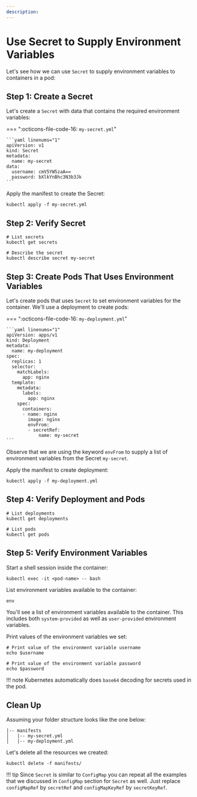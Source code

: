```yaml
---
description: 
---
```


# Use Secret to Supply Environment Variables

Let's see how we can use `Secret` to supply environment variables to containers in a pod:


## Step 1: Create a Secret

Let's create a `Secret` with data that contains the required environment variables:

=== ":octicons-file-code-16: `my-secret.yml`"

    ```yaml linenums="1"
    apiVersion: v1
    kind: Secret
    metadata:  
      name: my-secret
    data:
      username: cmV5YW5zaA==
      password: bXlkYnBhc3N3b3Jk
    ```

Apply the manifest to create the Secret:

```
kubectl apply -f my-secret.yml
```


## Step 2: Verify Secret

```
# List secrets
kubectl get secrets

# Describe the secret
kubectl describe secret my-secret
```


## Step 3: Create Pods That Uses Environment Variables

Let's create pods that uses `Secret` to set environment variables for the container. We'll use a deployment to create pods:

=== ":octicons-file-code-16: `my-deployment.yml`"

    ```yaml linenums="1"
    apiVersion: apps/v1
    kind: Deployment
    metadata:
      name: my-deployment
    spec:
      replicas: 1
      selector:
        matchLabels:
          app: nginx
      template:
        metadata:
          labels:
            app: nginx
        spec:
          containers:
          - name: nginx
            image: nginx
            envFrom:
            - secretRef:
                name: my-secret
    ```

Observe that we are using the keyword `envFrom` to supply a list of environment variables from the Secret `my-secret`.

Apply the manifest to create deployment:

```
kubectl apply -f my-deployment.yml
```


## Step 4: Verify Deployment and Pods

```
# List deployments
kubectl get deployments

# List pods
kubectl get pods
```


## Step 5: Verify Environment Variables

Start a shell session inside the container:

```
kubectl exec -it <pod-name> -- bash
```

List environment variables available to the container:

```
env
```

You'll see a list of environment variables available to the container. This includes both `system-provided` as well as `user-provided` environment variables.

Print values of the environment variables we set:

```
# Print value of the environment variable username
echo $username

# Print value of the environment variable password
echo $password
```

!!! note
    Kubernetes automatically does `base64` decoding for secrets used in the pod.



## Clean Up

Assuming your folder structure looks like the one below:

```
|-- manifests
│   |-- my-secret.yml
│   |-- my-deployment.yml
```

Let's delete all the resources we created:

```
kubectl delete -f manifests/
```


!!! tip
    Since `Secret` is similar to `ConfigMap` you can repeat all the examples that we discussed in `ConfigMap` section for `Secret` as well. Just replace `configMapRef` by `secretRef` and `configMapKeyRef` by `secretKeyRef`.